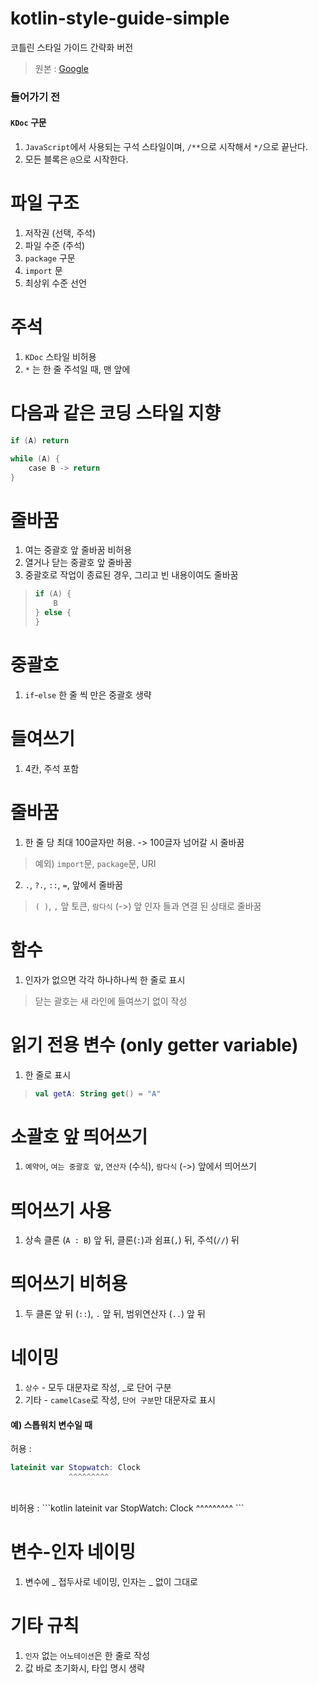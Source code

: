 # kotlin-style-guide-simple
코틀린 스타일 가이드 간략화 버전
> 원본 : [Google](https://developer.android.com/kotlin/style-guide?hl=ko)

### 들어가기 전
#### `KDoc` 구문
1. `JavaScript`에서 사용되는 구석 스타일이며, `/**`으로 시작해서 `*/`으로 끝난다.
2. 모든 블록은 `@`으로 시작한다.

# 파일 구조
1. 저작권 (선택, 주석)
2. 파일 수준 (주석)
3. `package` 구문
4. `import` 문
5. 최상위 수준 선언

# 주석
1. `KDoc` 스타일 비허용
2. `*` 는 한 줄 주석일 때, 맨 앞에 

# 다음과 같은 코딩 스타일 지향
```kotlin
if (A) return

while (A) {
    case B -> return
}
```

# 줄바꿈
1. 여는 중괄호 앞 줄바꿈 비허용
2. 열거나 닫는 중괄호 앞 줄바꿈
3. 중괄호로 작업이 종료된 경우, 그리고 빈 내용이여도 줄바꿈
> ```kotlin
> if (A) {
>     B
> } else {
> }
> ```

# 중괄호
1. `if`-`else` 한 줄 씩 만은 중괄호 생략

# 들여쓰기
1. 4칸, 주석 포함

# 줄바꿈
1. 한 줄 당 최대 100글자만 허용. -> 100글자 넘어갈 시 줄바꿈
> 예외) `import`문, `package`문, URI
2. `.`, `?.`, `::`, `=`, 앞에서 줄바꿈
> `( )`, `,` 앞 토큰, `람다식` (->) 앞 인자 들과 연결 된 상태로 줄바꿈

# 함수
1. 인자가 없으면 각각 하나하나씩 한 줄로 표시
> 닫는 괄호는 새 라인에 들여쓰기 없이 작성

# 읽기 전용 변수 (only getter variable)
1. 한 줄로 표시
> ```kotlin
> val getA: String get() = "A"
> ```

# 소괄호 앞 띄어쓰기
1. `예약어`, `여는 중괄호 앞`, `연산자` (수식), `람다식` (->) 앞에서 띄어쓰기

# 띄어쓰기 사용
1. 상속 클론 (`A : B`) 앞 뒤, 클론(`:`)과 쉼표(`,`) 뒤, 주석(`//`) 뒤 

# 띄어쓰기 비허용
1. 두 클론 앞 뒤 (`::`), `.` 앞 뒤, 범위연산자 (`..`) 앞 뒤

# 네이밍
1. `상수` - 모두 대문자로 작성, \_로 단어 구분
2. 기타 - `camelCase`로 작성, `단어 구분`만 대문자로 표시
#### 예) 스톱워치 변수일 때
허용 : 
```kotlin
lateinit var Stopwatch: Clock
             ^^^^^^^^^
``` 
<br />
비허용 : 
```kotlin
lateinit var StopWatch: Clock
             ^^^^^^^^^
```

# 변수-인자 네이밍
1. 변수에 _ 접두사로 네이밍, 인자는 _ 없이 그대로 

# 기타 규칙
1. `인자` 없는 `어노테이션`은 한 줄로 작성
2. 값 바로 초기화시, 타입 명시 생략
